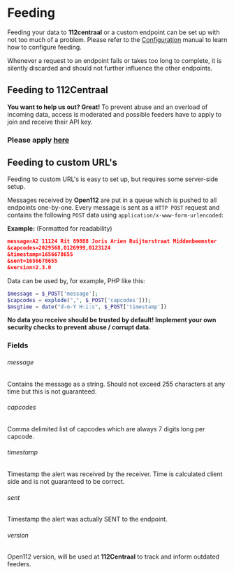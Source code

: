 # Feeding

Feeding your data to **112centraal** or a custom endpoint can be set up with not too much of a problem.
Please refer to the <a href="/docs/config.md">Configuration</a> manual to learn how to configure feeding.

Whenever a request to an endpoint fails or takes too long to complete, it is silently discarded and should not further influence the other endpoints.

## Feeding to 112Centraal

**You want to help us out? Great!**
To prevent abuse and an overload of incoming data, access is moderated and possible feeders have to apply to join and receive their API key.

### Please apply <a href="https://112centraal.nl/apply" target="_blank">here</a>

## Feeding to custom URL's

Feeding to custom URL's is easy to set up, but requires some server-side setup.

Messages received by **Open112** are put in a queue which is pushed to all endpoints one-by-one. Every message is sent as a `HTTP POST` request and contains the following `POST` data using `application/x-www-form-urlencoded`:

**Example:** (Formatted for readability)
```json
message=A2 11124 Rit 89888 Joris Arien Ruijterstraat Middenbeemster
&capcodes=2029568,0126999,0123124
&timestamp=1656678655
&sent=1656678655
&version=2.3.0
```

Data can be used by, for example, PHP like this:
```php
$message = $_POST['message'];
$capcodes = explode(",", $_POST['capcodes']));
$msgtime = date("d-m-Y H:i:s", $_POST['timestamp'])
```

**No data you receive should be trusted by default!
Implement your own security checks to prevent abuse / corrupt data.**

### Fields

###### message
Contains the message as a string. Should not exceed 255 characters at any time but this is not guaranteed.

###### capcodes
Comma delimited list of capcodes which are always 7 digits long per capcode.

###### timestamp
Timestamp the alert was received by the receiver. Time is calculated client side and is not guaranteed to be correct.

###### sent
Timestamp the alert was actually SENT to the endpoint.

###### version
Open112 version, will be used at **112Centraal** to track and inform outdated feeders.
